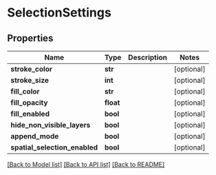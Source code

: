 # SelectionSettings

## Properties
Name | Type | Description | Notes
------------ | ------------- | ------------- | -------------
**stroke_color** | **str** |  | [optional] 
**stroke_size** | **int** |  | [optional] 
**fill_color** | **str** |  | [optional] 
**fill_opacity** | **float** |  | [optional] 
**fill_enabled** | **bool** |  | [optional] 
**hide_non_visible_layers** | **bool** |  | [optional] 
**append_mode** | **bool** |  | [optional] 
**spatial_selection_enabled** | **bool** |  | [optional] 

[[Back to Model list]](../README.md#documentation-for-models) [[Back to API list]](../README.md#documentation-for-api-endpoints) [[Back to README]](../README.md)

